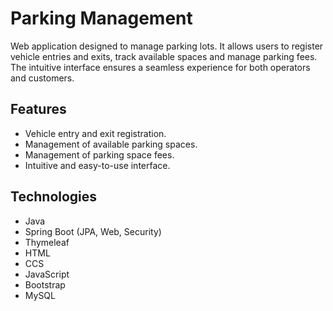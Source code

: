 # Parking Management
Web application designed to manage parking lots. It allows users to register vehicle entries and exits, track available spaces and manage parking fees. The intuitive interface ensures a seamless experience for both operators and customers.

## Features
- Vehicle entry and exit registration.
- Management of available parking spaces.
- Management of parking space fees.
- Intuitive and easy-to-use interface.

## Technologies
- Java
- Spring Boot (JPA, Web, Security)
- Thymeleaf
- HTML
- CCS
- JavaScript
- Bootstrap
- MySQL
